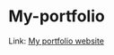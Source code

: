 # My-portfolio
Link: <a href="https://my-portfolio-nh30kq4g9-d-ravi-kumar19s-projects.vercel.app" target="_blank">My portfolio website</a>
